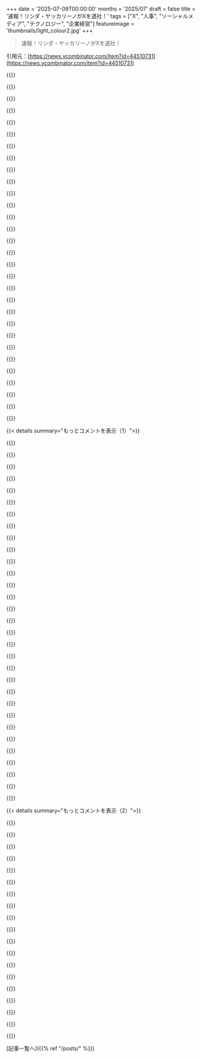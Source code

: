 +++
date = '2025-07-09T00:00:00'
months = '2025/07'
draft = false
title = '速報！リンダ・ヤッカリーノがXを退社！'
tags = ["X", "人事", "ソーシャルメディア", "テクノロジー", "企業経営"]
featureimage = 'thumbnails/light_colour2.jpg'
+++

> 速報！リンダ・ヤッカリーノがXを退社！

引用元：[https://news.ycombinator.com/item?id=44510731](https://news.ycombinator.com/item?id=44510731)




{{<matomeQuote body="https://archive.today/9zvHZ" userName="toomuchtodo" createdAt="2025/07/09 14:53:44" color="">}}




{{<matomeQuote body="Nikitaについて誰も言及してないのが面白いな。Xは数日前にGasとtbhで有名なNikita Bier（https://x.com/nikitabier）を製品責任者として雇ったんだ。彼が今日投稿したミームが今回の件と関連があるかもしれないね。" userName="hakanderyal" createdAt="2025/07/09 19:25:52" color="#ff5733">}}




{{<matomeQuote body="Nikitaの人気にはちょっと魅せられてるよ。Hacker Newsみたいなテック系コミュニティに、ティーン向けにバイラルアプリをマーケティングしたり、子供向けのエンゲージメント手法を設計したり、App Storeのチャートを操作するためにあらゆるグロースハックを使った奴がいるって言ったら、普通はみんな怒る項目リストみたいに見えるはずだよな。なのに彼がTwitterで有名で、ミームとか皮肉を投稿するいい奴みたいだから見過ごされてるんだ。" userName="Aurornis" createdAt="2025/07/10 13:35:23" color="#38d3d3">}}




{{<matomeQuote body="彼のタイムラインを読むと、かなりイライラするね。彼は単なるエッジロードで、自分が投稿してるひどいことを信じてるのか、それとも皮肉で投稿してるのか決められないんだ。全部ただ注目を集めたいだけで、投稿には何の価値も、製品の洞察も、真の業界リーダーから得られるような教えも全くないよ。" userName="danpalmer" createdAt="2025/07/10 00:42:23" color="">}}




{{<matomeQuote body="俺はNikitaが雇われたことよりGrokの反乱に興味あるな。毎日ボットが大量に来るし、それが解決するまでは誰を雇ってもいいよ。Twitterが買収されてからGrokとペイアウトが一番面白い出来事だったね。" userName="defraudbah" createdAt="2025/07/10 07:43:46" color="">}}




{{<matomeQuote body="彼の仕事は品がないかもしれないけど、腕は確かだよ。Frank Abagnaleだって金融犯罪を犯したけど、彼の話からすごく人気のある映画が作られたじゃないか。" userName="Dwolb" createdAt="2025/07/10 14:14:33" color="#ff5733">}}




{{<matomeQuote body="「彼がひどい投稿を信じてるのか、皮肉で投稿してるのか」についてだけど、年を取るにつれて、これは違いがないとますますわかるね。「皮肉で」誰かを刺しても、動機は関係ないだろ？エッジロードな投稿も同じ。内心信じてるかは関係なく、実際に投稿する行為だけが重要だよ。「エッジを効かせるため」にファシスト的な内容を投稿するなら、君はファシストだ。" userName="fake-name" createdAt="2025/07/10 06:39:24" color="#785bff">}}




{{<matomeQuote body="HNって新しいredditになったな :D なんでみんなこんなにネガティブなのか理解できないよ。" userName="defraudbah" createdAt="2025/07/10 14:53:15" color="">}}




{{<matomeQuote body="最近テックがひどいからじゃない？今は全部、人をスパイする新しい方法か、古いものを新しくパッケージし直したものばかりだよ。本当のイノベーションが欲しいんだ。最近気に入ってるテック製品はSteam Deckと、後に出たAlly Xだけ。PCゲームをモバイルにするのはすごいし、革命的じゃないかもしれないけど、少なくとも新しいし、AdSenseに俺の安静時心拍数を教えるような無料で使えてクソなものじゃない。あとこのコメントスレッドに関連して言えば、新しいテックの多くは、大規模に人々を騙して収益を上げる方法ってだけだね。それもひどい。" userName="ToucanLoucan" createdAt="2025/07/10 16:18:50" color="">}}




{{<matomeQuote body="皮肉なことに、彼の話のほとんどは誇張だったんだ。実際には、彼が言ってたほど成功してなくて、物語を作り上げてみんなを信じさせるのが得意だっただけだよ。詐欺師を相手にするなら、第一のルールは何も信じないこと、特に彼らがしたことについてはね！" userName="CydeWeys" createdAt="2025/07/10 14:21:09" color="#38d3d3">}}




{{<matomeQuote body="GrokやペイアウトがTwitter買収後で一番良かったって意見には反対。ペイアウトのせいで荒らしやエンゲージメント稼ぎの投稿が増えたし、GrokのLLM応答も役に立たない。<br>ボット問題もひどくて、対策してるのか疑うレベルだよ。" userName="Aurornis" createdAt="2025/07/10 13:41:13" color="#ff33a1">}}




{{<matomeQuote body="ファシストコンテンツを投稿すればファシストって意見だけど、Trumpは憲法を愛してるから立憲主義者？Kim Jong Unは”民主共和主義者”なのかな？" userName="throwaway37153" createdAt="2025/07/10 07:16:14" color="">}}




{{<matomeQuote body="相手は意見が不人気なだけだろうけど、君のコメントはネガティブすぎ。新しい技術は全部ダメって言うの？メール書いたりプログラム組んだり、バッテリー長持ちのノートPCとか、3D printers、Framework devicesとか進歩してるよ。<br>AppleやGoogleも開発者に優しくなってる。RedditとかHN、Xの極端なネガティブさはうんざりだね。" userName="resfirestar" createdAt="2025/07/11 00:44:54" color="#ff5733">}}




{{<matomeQuote body="誰も不快だなんて言ってないよ。Edglordってのは、彼がホットな意見を投稿してると思ってるって意味だよ。" userName="atetraxx" createdAt="2025/07/10 13:15:32" color="">}}




{{<matomeQuote body="Twitterが未ログインユーザーに投稿の一部しか見せないおかげで、あの人が”Europeans”にどれだけ変に執着してるか分かったよ。" userName="Apfel" createdAt="2025/07/10 03:49:02" color="">}}




{{<matomeQuote body="Grokに質問しまくるのは確かにうざいけど、俺は面白いとも思う。フォロワーが多い人が収益化するのも全然気にならないな。<br>もし誰かが炎上狙いの投稿をしてたら、いつでもフォロー解除できるしね。" userName="defraudbah" createdAt="2025/07/10 14:52:36" color="">}}




{{<matomeQuote body="ティーン向けアプリのマーケティングやエンゲージメント操作、App Storeチャートの操作で成長ハッキングするようなYCの会社ってあるの？" userName="ridiculous_leke" createdAt="2025/07/10 16:08:40" color="">}}




{{<matomeQuote body="皮肉のつもりで人を刺したら、動機って関係あるのかな？…まあ、法制度って意図を考慮するじゃん？" userName="Wowfunhappy" createdAt="2025/07/10 07:29:31" color="">}}




{{<matomeQuote body="類は友を呼ぶ、ってね。" userName="mrheosuper" createdAt="2025/07/10 06:39:31" color="">}}




{{<matomeQuote body="Twitterなんだから、何期待してたの？彼、たまに良いこと言うけど毎日投稿するほどじゃないし、個人的なアカウントで教育用じゃないよ。成長ハックのヒントが欲しいなら、これとかフォローしてみたら？https://x.com/Siron93" userName="satvikpendem" createdAt="2025/07/10 16:39:40" color="#ff5733">}}




{{<matomeQuote body="“僕たちは見せかけの自分そのものになるんだから、どんな自分を演じるかには気をつけなきゃならない。”― Kurt Vonnegut, Mother Night" userName="pickledoyster" createdAt="2025/07/10 08:00:30" color="">}}




{{<matomeQuote body="この文脈での“意図”ってのはさ、『この人を刺すつもりだった？』(battery/murder)とか、『人が通りかかるのを知らずにナイフを適当に振り回した？』(reckless endangerment/manslaughter)っていう違いに近いかな。“皮肉で”誰かを傷つけるってのは、最初の意図的な行為の方になるね。" userName="dpe82" createdAt="2025/07/10 07:51:25" color="">}}




{{<matomeQuote body="詐欺師が詐欺師としての人生について人を騙したってのが笑えるわ。頂点だったな。" userName="agumonkey" createdAt="2025/07/11 19:17:37" color="#45d325">}}




{{<matomeQuote body="英語では「行動は言葉より雄弁」って言うんだ。口で言うことより、実際に多くの人に影響を与える行動の方が大事ってこと。顔を5回殴って毎回「ごめん」って言うやつは、多分本気じゃないだろ。嘘つきが嘘つくからって、言葉が重要じゃないなんて誰も納得しないって！" userName="lcnPylGDnU4H9OF" createdAt="2025/07/10 17:12:15" color="">}}




{{<matomeQuote body="彼女の存在すら忘れてたけど、少なくともMechahitlerをTwitterに連れてきてくれたのはよかったのかな。" userName="wnevets" createdAt="2025/07/09 18:43:47" color="#785bff">}}




{{<matomeQuote body="で、すぐにそいつにセクハラされたんだよな。" userName="plorg" createdAt="2025/07/10 14:59:38" color="">}}




{{<matomeQuote body="年間600万ドルで何もしないCEOの仕事を探してるなら、俺が適任だよ。" userName="spjt" createdAt="2025/07/10 16:24:52" color="#ff5733">}}




{{<matomeQuote body="俺なら年間550万ドルでやるわ。マジで、ElonはCEOのポジションをオークションにかけて、どこまで値段を下げられるか見てみろよ。爆笑のPRになるぜ。" userName="scottLobster" createdAt="2025/07/10 16:35:01" color="#ff33a1">}}




{{<matomeQuote body="TwitterのCEOになれるなら、履歴書に超良く見えるって理由だけで金払うやつもいるんじゃないか？" userName="Sohcahtoa82" createdAt="2025/07/10 16:37:48" color="#785bff">}}




{{<matomeQuote body="願わくば、ElonがGrokをCEOに選んでくれるといいな。" userName="cyanydeez" createdAt="2025/07/10 19:10:27" color="#785bff">}}




{{< details summary="もっとコメントを表示（1）">}}

{{<matomeQuote body="マジで？俺は個人的にそんなやつ絶対雇わねーけどな。" userName="OrangeMusic" createdAt="2025/07/11 13:38:46" color="">}}




{{<matomeQuote body="The Economistはいつも記事のいいキャッチフレーズを出すんだよな。今回はこれだ。「Linda Yaccarino goes from X CEO to ex-CEO.」<br>https://www.economist.com/business/2025/07/09/linda-yaccarin..." userName="martinpw" createdAt="2025/07/09 22:20:57" color="#38d3d3">}}




{{<matomeQuote body="表紙アートもいいよね。いくつかお気に入りの例だよ:<br>https://www.economist.com/img/b/400/527/90/sites/default/fil...<br>https://www.economist.com/cdn-cgi/image/width=1424,quality=8..." userName="narism" createdAt="2025/07/10 02:17:33" color="">}}




{{<matomeQuote body="二つ目のやつは爆笑ものだよ！" userName="spacechild1" createdAt="2025/07/10 11:55:05" color="">}}




{{<matomeQuote body="他にEconomistの印象的なキャッチフレーズってある？" userName="blymphony" createdAt="2025/07/10 00:39:56" color="">}}




{{<matomeQuote body="Economistはあまり読まないけど、洒落た見出しは大好きだから気になってたんだ。そしたらこんなコレクション見つけちゃった: https://www.ironicsans.com/2007/06/the_best_and_worst_of_the..." userName="zamadatix" createdAt="2025/07/10 01:50:10" color="#45d325">}}




{{<matomeQuote body="デジタル版やウェブ版の見出しは別物で、質が落ちてクリックベイトっぽくなってるって気づいたんだよね。紙版で面白い見出しを主張したり書いたりしてる人は、歴史的に正しいって言いたいな。" userName="jaydenmilne" createdAt="2025/07/10 14:46:15" color="#ff5733">}}




{{<matomeQuote body="これは問題になったらしいけど、趣味は悪いけど記憶に残る見出しだよ:https://www.economist.com/democracy-in-america/2009/05/20/ui..." userName="incogitomode" createdAt="2025/07/10 15:05:37" color="#ff33a1">}}




{{<matomeQuote body="Economistの「辞任しろ、ラムズフェルド」の表紙は、俺の記憶にしっかり刻まれてるよ。" userName="DaiPlusPlus" createdAt="2025/07/10 02:26:39" color="">}}




{{<matomeQuote body="ヤッカリーノは古いペコリーノチーズみたいにXから追放されちゃったんだな。" userName="amy214" createdAt="2025/07/10 00:57:13" color="#785bff">}}




{{<matomeQuote body="残念ながら、Economistはここ数年で「中道右派」から「極右」にシフトして、報道の質も全体的に落ちてるんだよな。" userName="lowsong" createdAt="2025/07/10 14:14:36" color="">}}




{{<matomeQuote body="リンダ・ヤッカリーノがXを辞めたって？そうは見えないな。今見てるThe Economistのトップページに載ってる記事はこれだよ。<br>https://www.economist.com/leaders/2025/07/03/trumponomics-20..." userName="Cabal" createdAt="2025/07/10 14:22:56" color="#38d3d3">}}




{{<matomeQuote body="へー、物事の定義を勝手に変えてるんだな。ちなみに、The New York Timesは今や極左だよ。簡単だろ？" userName="chermi" createdAt="2025/07/10 14:47:05" color="">}}




{{<matomeQuote body="みんなどうかしてるよ。この信頼できるはずのソース<br>https://www.allsides.com/media-bias/media-bias-chart<br>では、The New York Timesの意見ページがJacobinと同じ扱いになってるんだけど、これはJacobinにすごく失礼だし、NYTがNYC政治で推薦しないと決めてたのに、Mandami氏を反推薦したことと矛盾しないか？<br>The GuardianとMother JonesはThe Atlanticより確実に左だし、The New Yorkerは”wokeist”な問題に興味があるけど、そこまで過激じゃない。このチャート<br>https://app.adfontesmedia.com/chart/interactive<br>は弁護できると思うけど、あの他のチャートはダメだね。<br>The Economistについて言えば、1843年にCorn Lawsに反対するために設立され、以来一貫して自由貿易を支持し、Maggie Thatcherが大好きだったんだから、Center-Rightであるべきだね。過去20年のToryの道化師集団は支持してないし、一貫してトランスジェンダーに懐疑的だよ。<br>https://en.wikipedia.org/wiki/Corn_Laws<br>一番変な話はThe Bulwarkだね。Iraq warを引き起こし、Clintonの健康保険計画を潰した人たちが設立したのに、2025年には原則を重んじる保守派の居場所がないから左寄りの読者を引きつけなきゃならないんだから。" userName="PaulHoule" createdAt="2025/07/10 15:50:59" color="#ff5c5c">}}




{{<matomeQuote body="「極右」である具体的な例を挙げられる？" userName="shlant" createdAt="2025/07/10 14:26:34" color="">}}




{{<matomeQuote body="これ本気で言ってるの？信じられないし、パロディじゃないかとしか思えないんだけど。でも、一部の人は極左すぎて、他の左翼や極左でさえ狂った右翼だと思い込んでることもあるから、そういう妄想的なレベルの考え方なのかなとも思う。記事の見出しを素直に読んでも、そんな結論にはならないと思うけどな。" userName="dinkumthinkum" createdAt="2025/07/10 14:30:55" color="">}}




{{<matomeQuote body="あなたが極右にいると、それより少しでもマシなものは全部”左翼のプロパガンダ”に見えるってこと、よくわかるよ。" userName="lowsong" createdAt="2025/07/15 13:16:03" color="">}}




{{<matomeQuote body="Xはブランド破壊の訓練に他ならなかったね。でも、あれだけの騒動があったにもかかわらず、まだ健在だし、関連性を保ってるよ。" userName="Hoasi" createdAt="2025/07/09 15:21:57" color="">}}




{{<matomeQuote body="MuskはTwitterの買収をかなり成功させたと思うよ。XはまだTwitterほどの強いブランドじゃないけど、そこそこやってる。ジャーナリストや政治家みたいに、Xにとどまるべきユーザーはまだいるしね。唯一の問題はMuskがTwitterに大幅に払いすぎたことだけど、もし彼がそれを政治的な野心のために使い続けるなら、そんなことはどうでもいいかもね。多くの人が440億ドルは高すぎるとは言ったけど、それでもTwitterには何百億ドルもの価値があると見てたんだ。解雇もTwitterを潰すと言われてたけど、意外とうまくいったね。結局、あんなにたくさんの人はいらなかったんだよ。" userName="mrweasel" createdAt="2025/07/09 16:05:15" color="#45d325">}}




{{<matomeQuote body="成功したなんてとても思えないね。1.彼は何百億ドルも過払いして、自らのミスで大金を失った。2.十分なユーザーとコンテンツ制作者が去って、Xはますますポルノボットや詐欺アカウント、政治活動家のフォーラムになってる。”ニュースが起こる場所”としての魅力は失われ、ニッチになってるよ。3.解雇もうまくいかなかった。Xは新機能の実装に苦戦してるし、Muskが約束した”everything app”には程遠い。変なUUIDエラーコードを出すし、残った開発者たちは主にクライアント側で実装してるみたいで、バックエンドの変更を安全に展開する能力すら失ったんじゃないかとさえ思うね。4.極右のアジテーターによるXの乗っ取りは、Muskの最も重要な事業であるTeslaの長期的なブランドイメージを傷つけたよ。良い結果なんて何一つ見当たらないね。" userName="jbreckmckye" createdAt="2025/07/09 20:58:43" color="#ff5733">}}




{{<matomeQuote body="ほとんどの人がXは1年以内に何らかの形で潰れるって予想してたんだ。そういう視点で見れば、Xが生き残ったこと自体がMuskにとっては成功と言えるだろうね。正直、こんなに多くの人が残ってることに心底驚いてるよ。" userName="makeitdouble" createdAt="2025/07/09 22:24:50" color="#45d325">}}




{{<matomeQuote body="まじで、みんながXにまだいることにびっくりだよ。あのさ、Elonが変な敬礼したり、Grokが反ユダヤ主義的なこと言ったりしても、「いや、無理」ってならないんだね。多くの人が、なんでか理由をつけて正当化してるみたい。俺はWil Wheatonの意見に賛成だね。https://bsky.app/profile/wilwheaton.net/post/3ltkjyzjb4k2p" userName="davidw" createdAt="2025/07/10 04:02:21" color="#ff5733">}}




{{<matomeQuote body="ジャーナリストや政治家とか、Xに残るべきユーザーはまだいるよね。Twitter/XがDJTを大統領にしたってマジで。2016年はTwitterの意図に反して偶然そうなって、2020年には抑えられたけど、2024年にElonがMAGAにプラットフォームを与えてDJTが当選したんだ。Xがキングメーカーである限り、広告収入がなくても誰かが維持しようとするだろうね。" userName="ahmeneeroe-v2" createdAt="2025/07/09 18:30:05" color="#45d325">}}




{{<matomeQuote body="俺はテック界のリーダーたちの政治観が嫌いなんだけど、今iPhoneでこれ書いてるんだよね。誰が作ったとか、誰が儲かるかで物を使わないってのは、ちょっとやりすぎで非現実的だと思う。つまり、お金で意思表示したいけど、実際にはいつもそうはいかないってこと。これはテクノロジーだけじゃなくて、何にでも言えることだよ。" userName="giingyui" createdAt="2025/07/10 07:07:56" color="#38d3d3">}}




{{<matomeQuote body="あんなにひどくXが落ちぶれたのを見ると、やっぱり人がいらなかったなんて結論は出せないと思うな。" userName="moomin" createdAt="2025/07/09 16:44:57" color="">}}




{{<matomeQuote body="本当に落ちぶれたのか？Xはまだ動いてるし、何百万人ものユーザーがいるじゃん。" userName="mrweasel" createdAt="2025/07/09 16:49:11" color="">}}




{{<matomeQuote body="まあ、モデレーション諦めたり、未ログインの奴らを締め出したり、API止めたりしたら、そりゃその部分をサポートしてた人は必要ないよな。それに「MechaHitler AIの場所」ってのが良いブランディングだと思うなら、Twitterと同じくらい順調だって言われても反論できないわ。" userName="threetonesun" createdAt="2025/07/09 16:20:45" color="#785bff">}}




{{<matomeQuote body="君の言うことはもっと複雑で議論の余地があるよ。2016年に偶然そうなったって言うけど、Cambridge Analyticaやテレビ、討論会の方がずっと影響あっただろ。2016年にTwitterやってたMAGA支持者なんて知らないし。2020年に抑圧したって、どうやって？彼がBANされたのは選挙後だぞ。それから、Elonが2024年にMAGAにプラットフォームを与えてDJTが当選したって言うけど、DJTは2024年にTwitterにすら出てなかったし、独自のSNS持ってたのに、Xがマジで影響したの？データあるのか？" userName="BeetleB" createdAt="2025/07/09 19:36:52" color="#ff5733">}}




{{<matomeQuote body="みんなに言っとくけど、GrokがTwitterでナチった最初のLLMじゃないからな。Tay Tweetsを覚えてるか？https://en.m.wikipedia.org/wiki/Tay_(chatbot)正直、ロールバックされたLLMの失敗リリースなんて、君が思ってるほど非難されるべきものじゃないと俺は思うんだけどな。" userName="rockemsockem" createdAt="2025/07/09 16:41:49" color="#38d3d3">}}




{{<matomeQuote body="どうやって？選挙後にBANされたって？選挙前にHunter Bidenのラップトップ話を抑制したことでだよ。" userName="throwpoaster" createdAt="2025/07/09 20:28:20" color="#38d3d3">}}

{{</details>}}




{{< details summary="もっとコメントを表示（2）">}}

{{<matomeQuote body="サードパーティのTwitterボットとGrokは違うって。それに、これは「悪いリリース」じゃなくて、ローンチしてからずっとこんな感じなんだよ。ChatGPTがバニラなのに、Grokは毎週みたいに新しい人種差別的なことを言うのがウケるよね（皮肉）。" userName="amrocha" createdAt="2025/07/09 16:48:55" color="#ff5c5c">}}




{{<matomeQuote body="Xは今でもニュースの中心だし、言論の自由を救ったんだ。時間が経てば、歴史家からは最も重要な出来事の一つとして見られるようになるだろうね。" userName="gorwell" createdAt="2025/07/09 16:46:17" color="#ff33a1">}}




{{<matomeQuote body="あとさ、Muskが買収してからどれくらい機能が追加された？長いツイート、有料購読、コミュニティノート、ネイティブビデオ、Grokとか…間違ってたらゴメンだけど、これだけでもかなりの数だよね？長年の停滞を考えると、すごいよ。" userName="throw310822" createdAt="2025/07/09 17:47:31" color="#ff33a1">}}




{{<matomeQuote body="これって皮肉？それとも本気で言ってるの？「言論の自由を救った」って…？" userName="baseballdork" createdAt="2025/07/09 16:57:49" color="">}}




{{<matomeQuote body="彼が払った金額の半分以下の価値になっちゃって、3000万人もユーザーを失ったし、Threads（https://techcrunch.com/2025/07/07/threads-is-nearing-xs-dail...）にデイリーアクティブユーザー数で追いつかれそうなんだ。Twitterをゼロから今のXにするのはすごいけど、2022年のTwitterから今のXになったのはかなり悲惨な失敗だよね。GrokはMechaHitlerを名乗って、ユダヤ人が白人の赤ちゃんを殺したがってるって公然と言い放ってるし（https://www.nbcnews.com/tech/internet/elon-musk-grok-antisem...）。" userName="reverendsteveii" createdAt="2025/07/09 16:55:16" color="#38d3d3">}}




{{<matomeQuote body="TwitterのバックエンドはScalaで書かれてるけど、”より良いJava”みたいな書き方だから、普通の開発者なら変更するのに問題ないはずだよ。ていうか、Twitterみたいな長年あるSNSにどんな機能が必要なの？Hacker Newsなんて全然変わってないけど、完璧に機能してるだろ。" userName="bydlocoder" createdAt="2025/07/10 05:46:28" color="">}}




{{<matomeQuote body="これは、プラットフォームから離れるのがどれだけ難しいかを物語ってるね。ネットワーク効果ってのは、なかなか乗り越えられないものだよ。" userName="alpha_squared" createdAt="2025/07/09 15:32:21" color="">}}




{{<matomeQuote body="＞TwitterのバックエンドはScalaで書かれてるけど、”より良いJava”みたいな書き方だから、普通の開発者なら変更するのに問題ないはずだよ。<br>お前、ソフトウェア開発のやり方を全く知らないのに、ソフトウェアエンジニアリングについて意見を投稿してるみたいだな。目標がソフトウェアの維持なら、使う言語なんて関係ない。大事なのは、システムのアーキテクチャと、どう設計されてるかの組織的な知識なんだ。スタッフをクビにしたら、その知識を失う。プログラミング言語はその知識を取り戻してはくれないよ。" userName="motorest" createdAt="2025/07/10 06:20:32" color="#ff5c5c">}}




{{<matomeQuote body="エンゲージメント数について語ってる人たち（Bluesky/Facebook/元Twitterなどのリンクから、どれだけ記事に訪問者が来るか、という独自指標で測ってる人たちね）は、みんなTwitterが最もパフォーマンスの悪いSNSサイトの一つだって報告してるよ。特に、「サイト訪問につながるソーシャルメディアのエンゲージメント（いいね、引用、リプライなど）はどれくらいか」という視点で見ると、Twitterは自己申告のエンゲージメント数をかなり水増ししてるように見えるね。マスク買収前のTwitterがどうだったかは分からないし、比較対象が当時なかったから、マスクの買収で効果が下がったのかは断言できないけど。" userName="jcranmer" createdAt="2025/07/09 17:28:51" color="#ff5733">}}




{{<matomeQuote body="「文字通りのNazi」だって？全く馬鹿げてるね。" userName="collyw" createdAt="2025/07/10 08:38:03" color="">}}




{{<matomeQuote body="「テーブルにNaziがいて他に10人が話してたら、テーブルには11人のNaziがいることになる」だって？Naziを別の言葉に置き換えてみろよ、そしたらどれだけ馬鹿げてるか分かるから。" userName="giingyui" createdAt="2025/07/10 09:48:33" color="">}}




{{<matomeQuote body="うん、そうだったよ。Twitterを含むあらゆる大きなプラットフォームが、国の圧力でユーザーを検閲してたんだ。Facebookだって、本当だと分かってる情報を検閲しろって言われたことを認めたんだぜ。" userName="gorwell" createdAt="2025/07/09 17:17:52" color="">}}




{{<matomeQuote body="「彼が払った額の半分以下の価値しかない」って言うけど、元々購入価格の半分以下の価値だったんだよ。Twitterの取締役会がElon Muskを完全に騙したんだ。彼がボット数とか実際のユーザー数について嘘をつかれたって主張して、取引から撤退しようとしたのを覚えてる？" userName="mrweasel" createdAt="2025/07/09 17:37:12" color="#ff5c5c">}}




{{<matomeQuote body="残念だけど、Blueskyは流行らなかったね。Twitterのネットワーク効果は大きすぎて、ジャーナリストや著名人が離れるのは無理だった。代わりに、みんなFacebookに戻ってきてるんだ。えーと…MetaのInstagramによるThreadsだね。もう著名人の移行が実際に可能になる段階まできてるよ。<br>https://techcrunch.com/2025/07/07/threads-is-nearing-xs-dail...<br>世界で3番目にお金持ちのMark Zuckerbergの力で先行したネットワーク効果のある場所は、チャンスがあるだろうね。" userName="mapt" createdAt="2025/07/10 10:52:19" color="#ff5c5c">}}




{{<matomeQuote body="3. うまくいかなかったって？俺はTwitter（X）が何日もクラッシュしたり、データが消えたりしたなんて覚えてないぞ。つまり、組織はそんなに多くの人を必要としないってことだ。これで学んだのは、いわゆる「専門家」とか大声で言う奴らを信用しないことだな。" userName="cryptoegorophy" createdAt="2025/07/10 04:53:53" color="#ff5c5c">}}




{{<matomeQuote body="彼女は1年しか持たないって予想してたけど、2年もったね。実質的に何の権力もなかったし、常に彼女を貶める上司がいたんだ。" userName="dekhn" createdAt="2025/07/09 15:33:55" color="#38d3d3">}}




{{<matomeQuote body="これってまた、「この犠牲が雨の神々をなだめて、豊かな収穫をもたらしてくれるだろう」っていう話なのかな？" userName="alganet" createdAt="2025/07/09 15:22:29" color="">}}




{{<matomeQuote body="それと「もしよければ、この沈む船から降りさせてください…」って感じなのかな。（そもそも彼女が乗船したのが間違いだった？）" userName="JKCalhoun" createdAt="2025/07/09 15:26:53" color="">}}

{{</details>}}



[記事一覧へ]({{% ref "/posts/" %}})
